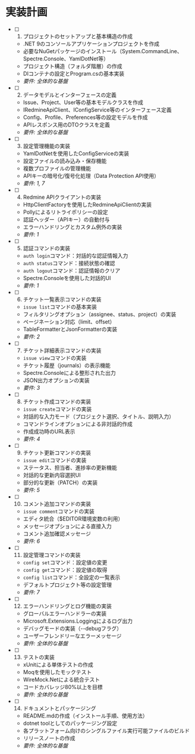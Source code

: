 # 実装計画

- [ ] 1. プロジェクトのセットアップと基本構造の作成
  - .NET 9のコンソールアプリケーションプロジェクトを作成
  - 必要なNuGetパッケージのインストール（System.CommandLine、Spectre.Console、YamlDotNet等）
  - プロジェクト構造（フォルダ階層）の作成
  - DIコンテナの設定とProgram.csの基本実装
  - _要件: 全体的な基盤_

- [ ] 2. データモデルとインターフェースの定義
  - Issue、Project、User等の基本モデルクラスを作成
  - IRedmineApiClient、IConfigService等のインターフェース定義
  - Config、Profile、Preferences等の設定モデルを作成
  - APIレスポンス用のDTOクラスを定義
  - _要件: 全体的な基盤_

- [ ] 3. 設定管理機能の実装
  - YamlDotNetを使用したConfigServiceの実装
  - 設定ファイルの読み込み・保存機能
  - 複数プロファイルの管理機能
  - APIキーの暗号化/復号化処理（Data Protection API使用）
  - _要件: 1, 7_

- [ ] 4. Redmine APIクライアントの実装
  - HttpClientFactoryを使用したRedmineApiClientの実装
  - Pollyによるリトライポリシーの設定
  - 認証ヘッダー（APIキー）の自動付与
  - エラーハンドリングとカスタム例外の実装
  - _要件: 1_

- [ ] 5. 認証コマンドの実装
  - `auth login`コマンド：対話的な認証情報入力
  - `auth status`コマンド：接続状態の確認
  - `auth logout`コマンド：認証情報のクリア
  - Spectre.Consoleを使用した対話的UI
  - _要件: 1_

- [ ] 6. チケット一覧表示コマンドの実装
  - `issue list`コマンドの基本実装
  - フィルタリングオプション（assignee、status、project）の実装
  - ページネーション対応（limit、offset）
  - TableFormatterとJsonFormatterの実装
  - _要件: 2_

- [ ] 7. チケット詳細表示コマンドの実装
  - `issue view`コマンドの実装
  - チケット履歴（journals）の表示機能
  - Spectre.Consoleによる整形された出力
  - JSON出力オプションの実装
  - _要件: 3_

- [ ] 8. チケット作成コマンドの実装
  - `issue create`コマンドの実装
  - 対話的な入力モード（プロジェクト選択、タイトル、説明入力）
  - コマンドラインオプションによる非対話的作成
  - 作成成功時のURL表示
  - _要件: 4_

- [ ] 9. チケット更新コマンドの実装
  - `issue edit`コマンドの実装
  - ステータス、担当者、進捗率の更新機能
  - 対話的な更新内容選択UI
  - 部分的な更新（PATCH）の実装
  - _要件: 5_

- [ ] 10. コメント追加コマンドの実装
  - `issue comment`コマンドの実装
  - エディタ統合（$EDITOR環境変数の利用）
  - メッセージオプションによる直接入力
  - コメント追加確認メッセージ
  - _要件: 6_

- [ ] 11. 設定管理コマンドの実装
  - `config set`コマンド：設定値の変更
  - `config get`コマンド：設定値の取得
  - `config list`コマンド：全設定の一覧表示
  - デフォルトプロジェクト等の設定管理
  - _要件: 7_

- [ ] 12. エラーハンドリングとログ機能の実装
  - グローバルエラーハンドラーの実装
  - Microsoft.Extensions.Loggingによるログ出力
  - デバッグモードの実装（--debugフラグ）
  - ユーザーフレンドリーなエラーメッセージ
  - _要件: 全体的な基盤_

- [ ] 13. テストの実装
  - xUnitによる単体テストの作成
  - Moqを使用したモックテスト
  - WireMock.Netによる統合テスト
  - コードカバレッジ80%以上を目標
  - _要件: 全体的な基盤_

- [ ] 14. ドキュメントとパッケージング
  - README.mdの作成（インストール手順、使用方法）
  - dotnet toolとしてのパッケージング設定
  - 各プラットフォーム向けのシングルファイル実行可能ファイルのビルド
  - リリースノートの作成
  - _要件: 全体的な基盤_